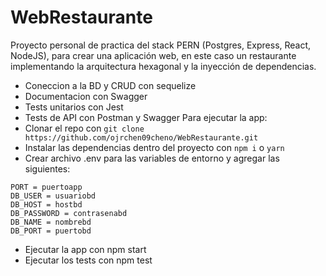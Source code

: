 ﻿# WebRestaurante
Proyecto personal de practica del stack PERN (Postgres, Express, React, NodeJS), para crear una aplicación web, en este caso un restaurante implementando la arquitectura hexagonal y la inyección de dependencias.
- Coneccion a la BD y CRUD con sequelize
- Documentacion con Swagger
- Tests unitarios con Jest
- Tests de API con Postman y Swagger
Para ejecutar la app:
- Clonar el repo con ```git clone https://github.com/ojrchen09cheno/WebRestaurante.git```
- Instalar las dependencias dentro del proyecto con ```npm i``` o ```yarn``` 
- Crear archivo .env para las variables de entorno y agregar las siguientes:
```
PORT = puertoapp
DB_USER = usuariobd
DB_HOST = hostbd
DB_PASSWORD = contrasenabd
DB_NAME = nombrebd
DB_PORT = puertobd
```
- Ejecutar la app con npm start
- Ejecutar los tests con npm test
